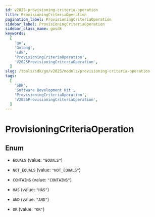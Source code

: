 ```yaml
---
id: v2025-provisioning-criteria-operation
title: ProvisioningCriteriaOperation
pagination_label: ProvisioningCriteriaOperation
sidebar_label: ProvisioningCriteriaOperation
sidebar_class_name: gosdk
keywords:
  [
    'go',
    'Golang',
    'sdk',
    'ProvisioningCriteriaOperation',
    'V2025ProvisioningCriteriaOperation',
  ]
slug: /tools/sdk/go/v2025/models/provisioning-criteria-operation
tags:
  [
    'SDK',
    'Software Development Kit',
    'ProvisioningCriteriaOperation',
    'V2025ProvisioningCriteriaOperation',
  ]
---
```


# ProvisioningCriteriaOperation

## Enum

- `EQUALS` (value: `"EQUALS"`)

- `NOT_EQUALS` (value: `"NOT_EQUALS"`)

- `CONTAINS` (value: `"CONTAINS"`)

- `HAS` (value: `"HAS"`)

- `AND` (value: `"AND"`)

- `OR` (value: `"OR"`)
